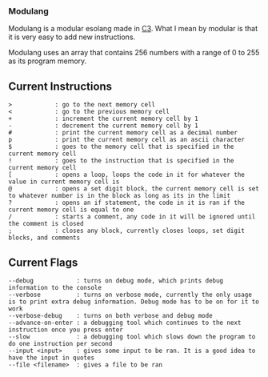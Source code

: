 ### Modulang
Modulang is a modular esolang made in [C3](https://c3-lang.org). What I mean by modular is that it is very easy to add new instructions.

Modulang uses an array that contains 256 numbers with a range of 0 to 255 as its program memory.

## Current Instructions
```
>            : go to the next memory cell
<            : go to the previous memory cell
+            : increment the current memory cell by 1
-            : decrement the current memory cell by 1
#            : print the current memory cell as a decimal number
p            : print the current memory cell as an ascii character
$            : goes to the memory cell that is specified in the current memory cell
!            : goes to the instruction that is specified in the current memory cell
[            : opens a loop, loops the code in it for whatever the value in current memory cell is
@            : opens a set digit block, the current memory cell is set to whatever number is in the block as long as its in the limit
?            : opens an if statement, the code in it is ran if the current memory cell is equal to one
/            : starts a comment, any code in it will be ignored until the comment is closed 
;            : closes any block, currently closes loops, set digit blocks, and comments
```

## Current Flags
```
--debug            : turns on debug mode, which prints debug information to the console
--verbose          : turns on verbose mode, currently the only usage is to print extra debug information. Debug mode has to be on for it to work
--verbose-debug    : turns on both verbose and debug mode
--advance-on-enter : a debugging tool which continues to the next instruction once you press enter
--slow             : a debugging tool which slows down the program to do one instruction per second
--input <input>    : gives some input to be ran. It is a good idea to have the input in quotes
--file <filename>  : gives a file to be ran
```
